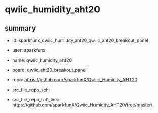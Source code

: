 # qwiic_humidity_aht20
 
## summary 
* id: sparkfunx_qwiic_humidity_aht20_qwiic_aht20_breakout_panel
* user: sparkfunx
* name: qwiic_humidity_aht20
* board: qwiic_aht20_breakout_panel
* repo: https://github.com/sparkfunX/Qwiic_Humidity_AHT20



* src_file_repo_sch: 
* src_file_repo_sch_link: https://github.com/sparkfunX/Qwiic_Humidity_AHT20/tree/master/






